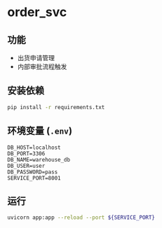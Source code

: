 # order_svc

## 功能
- 出货申请管理
- 内部审批流程触发

## 安装依赖
```bash
pip install -r requirements.txt
```

## 环境变量 (`.env`)
```
DB_HOST=localhost
DB_PORT=3306
DB_NAME=warehouse_db
DB_USER=user
DB_PASSWORD=pass
SERVICE_PORT=8001
```

## 运行
```bash
uvicorn app:app --reload --port ${SERVICE_PORT}
```